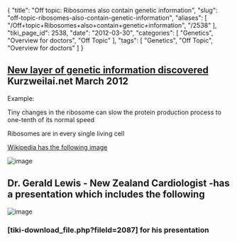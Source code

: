 {
    "title": "Off topic: Ribosomes also contain genetic information",
    "slug": "off-topic-ribosomes-also-contain-genetic-information",
    "aliases": [
        "/Off+topic+Ribosomes+also+contain+genetic+information",
        "/2538"
    ],
    "tiki_page_id": 2538,
    "date": "2012-03-30",
    "categories": [
        "Genetics",
        "Overview for doctors",
        "Off Topic"
    ],
    "tags": [
        "Genetics",
        "Off Topic",
        "Overview for doctors"
    ]
}


## [New layer of genetic information discovered](http://www.kurzweilai.net/new-layer-of-genetic-information-discovered) Kurzweilai.net  March 2012

Example:

Tiny changes in the ribosome can slow the protein production process to one-tenth of its normal speed 

Ribosomes are in every single living cell

[Wikipedia has the following image](http://en.wikipedia.org/wiki/Ribosome)

<img src="https://d1bk1kqxc0sym.cloudfront.net/attachments/png/ribosome.png" alt="image" style="max-width: 400px;">

## Dr. Gerald Lewis - New Zealand Cardiologist -has a presentation which includes the following

<img src="https://d1bk1kqxc0sym.cloudfront.net/attachments/jpeg/lewis-ribosome.jpg" alt="image" style="max-width: 500px;">

### <span>[tiki-download_file.php?fileId=2087]</span> for his presentation